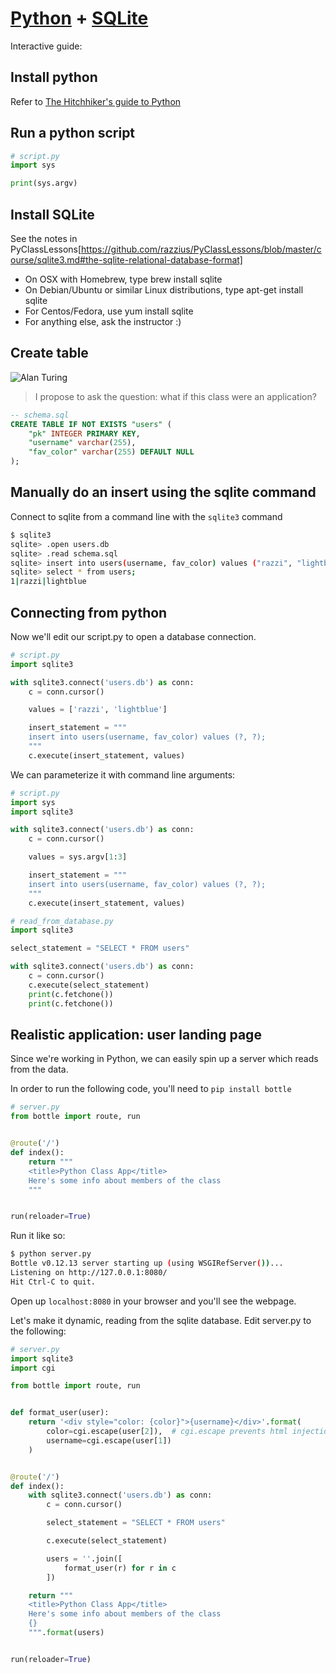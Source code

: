 # [Python](http://python.org) + [SQLite](http://sqlite.org)

Interactive guide:

## Install python

Refer to [The Hitchhiker's guide to Python](http://docs.python-guide.org/en/latest/starting/installation/)

## Run a python script

```python
# script.py
import sys

print(sys.argv)
```

## Install SQLite

See the notes in PyClassLessons[https://github.com/razzius/PyClassLessons/blob/master/course/sqlite3.md#the-sqlite-relational-database-format]

- On OSX with Homebrew, type brew install sqlite
- On Debian/Ubuntu or similar Linux distributions, type apt-get install sqlite
- For Centos/Fedora, use yum install sqlite
- For anything else, ask the instructor :)

## Create table

![Alan Turing](https://upload.wikimedia.org/wikipedia/commons/thumb/a/a1/Alan_Turing_Aged_16.jpg/220px-Alan_Turing_Aged_16.jpg)

> I propose to ask the question: what if this class were an application?

```sql
-- schema.sql
CREATE TABLE IF NOT EXISTS "users" (
    "pk" INTEGER PRIMARY KEY,
    "username" varchar(255),
    "fav_color" varchar(255) DEFAULT NULL
);
```

## Manually do an insert using the sqlite command

Connect to sqlite from a command line with the `sqlite3` command

```sh
$ sqlite3
sqlite> .open users.db
sqlite> .read schema.sql
sqlite> insert into users(username, fav_color) values ("razzi", "lightblue");
sqlite> select * from users;
1|razzi|lightblue
```

## Connecting from python

Now we'll edit our script.py to open a database connection.

```python
# script.py
import sqlite3

with sqlite3.connect('users.db') as conn:
    c = conn.cursor()

    values = ['razzi', 'lightblue']

    insert_statement = """
    insert into users(username, fav_color) values (?, ?);
    """
    c.execute(insert_statement, values)
```

We can parameterize it with command line arguments:

```python
# script.py
import sys
import sqlite3

with sqlite3.connect('users.db') as conn:
    c = conn.cursor()

    values = sys.argv[1:3]

    insert_statement = """
    insert into users(username, fav_color) values (?, ?);
    """
    c.execute(insert_statement, values)
```

```python
# read_from_database.py
import sqlite3

select_statement = "SELECT * FROM users"

with sqlite3.connect('users.db') as conn:
    c = conn.cursor()
    c.execute(select_statement)
    print(c.fetchone())
    print(c.fetchone())
```

## Realistic application: user landing page

Since we're working in Python, we can easily spin up a server which reads from the data.

In order to run the following code, you'll need to `pip install bottle`

```python
# server.py
from bottle import route, run


@route('/')
def index():
    return """
    <title>Python Class App</title>
    Here's some info about members of the class
    """


run(reloader=True)
```

Run it like so:

```sh
$ python server.py
Bottle v0.12.13 server starting up (using WSGIRefServer())...
Listening on http://127.0.0.1:8080/
Hit Ctrl-C to quit.
```

Open up `localhost:8080` in your browser and you'll see the webpage.

Let's make it dynamic, reading from the sqlite database. Edit server.py to the following:


```python
# server.py
import sqlite3
import cgi

from bottle import route, run


def format_user(user):
    return '<div style="color: {color}">{username}</div>'.format(
        color=cgi.escape(user[2]),  # cgi.escape prevents html injection
        username=cgi.escape(user[1])
    )


@route('/')
def index():
    with sqlite3.connect('users.db') as conn:
        c = conn.cursor()

        select_statement = "SELECT * FROM users"

        c.execute(select_statement)

        users = ''.join([
            format_user(r) for r in c
        ])

    return """
    <title>Python Class App</title>
    Here's some info about members of the class
    {}
    """.format(users)


run(reloader=True)
```
